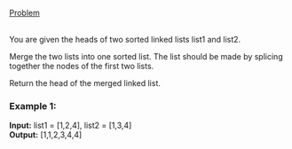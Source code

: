 [Problem](https://leetcode.com/problems/merge-two-sorted-lists/?envType=study-plan-v2&envId=top-interview-150)<br/><br/>

You are given the heads of two sorted linked lists list1 and list2.<br/>

Merge the two lists into one sorted list. The list should be made by splicing together the nodes of the first two lists.<br/>

Return the head of the merged linked list.<br/>

 

### Example 1:


**Input:** list1 = [1,2,4], list2 = [1,3,4]<br/>
**Output:** [1,1,2,3,4,4]<br/>